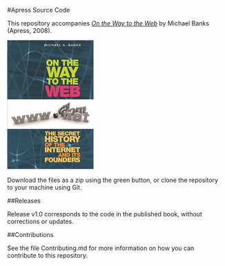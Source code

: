 #Apress Source Code

This repository accompanies [*On the Way to the Web*](http://www.apress.com/9781430208693) by Michael Banks (Apress, 2008).

![Cover image](9781430208693.jpg)

Download the files as a zip using the green button, or clone the repository to your machine using Git.

##Releases

Release v1.0 corresponds to the code in the published book, without corrections or updates.

##Contributions

See the file Contributing.md for more information on how you can contribute to this repository.
